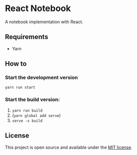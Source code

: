 # React Notebook

A notebook implementation with React.

## Requirements

- Yarn

## How to

### Start the development version

`yarn run start`

### Start the build version:

1. `yarn run build`
2. (`yarn global add serve`)
3. `serve -s build`

## License

This project is open source and available under the [MIT license](../LICENSE).
